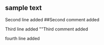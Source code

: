 ## sample text

Second line added
##Second comment added

Third line added
""Third comment added

fourth line added
